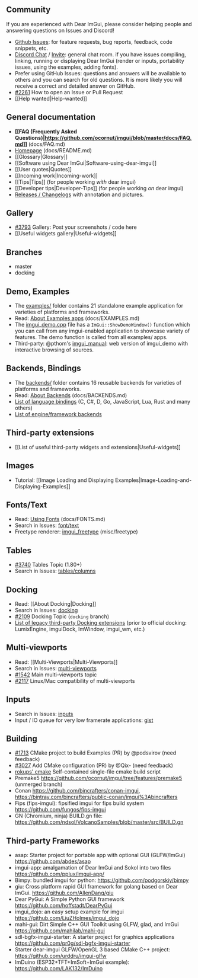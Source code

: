 ## Community

If you are experienced with Dear ImGui, please consider helping people and answering questions on Issues and Discord!

- [Github Issues](https://github.com/ocornut/imgui/issues/): for feature requests, bug reports, feedback, code snippets, etc. 
- [Discord Chat](https://discordapp.com/channels/613733622192668672/613733622721019908) / [Invite](https://discord.gg/NgJ4SEP): general chat room. if you have issues compiling, linking, running or displaying Dear ImGui (render or inputs, portability issues, using the examples, adding fonts).
- Prefer using GitHub Issues: questions and answers will be available to others and you can search for old questions. It is more likely you will receive a correct and detailed answer on GitHub. 
- [#2261](https://github.com/ocornut/imgui/issues/2261) How to open an Issue or Pull Request
- [[Help wanted|Help-wanted]]

## General documentation

- **[[FAQ (Frequently Asked Questions)|https://github.com/ocornut/imgui/blob/master/docs/FAQ.md]]** (docs/FAQ.md)
- [Homepage](https://github.com/ocornut/imgui/blob/master/docs/README.md) (docs/README.md)
- [[Glossary|Glossary]]
- [[Software using Dear ImGui|Software-using-dear-imgui]]
- [[User quotes|Quotes]]
- [[Incoming work|Incoming-work]]
- [[Tips|Tips]] (for people working _with_ dear imgui)
- [[Developer tips|Developer-Tips]] (for people working _on_ dear imgui)
- [Releases / Changelogs](https://github.com/ocornut/imgui/releases) with annotation and pictures.

## Gallery

- [#3793](https://github.com/ocornut/imgui/issues/3793) Gallery: Post your screenshots / code here
- [[Useful widgets gallery|Useful-widgets]]

## Branches

- master
- docking

## Demo, Examples

- The [examples/](https://github.com/ocornut/imgui/tree/master/examples) folder contains 21 standalone example application for varieties of platforms and frameworks.
- Read: [About Examples apps](https://github.com/ocornut/imgui/blob/master/docs/EXAMPLES.md) (docs/EXAMPLES.md)
- The [imgui_demo.cpp](https://github.com/ocornut/imgui/tree/master/imgui_demo.cpp) file has a `ImGui::ShowDemoWindow()` function which you can call from any imgui-enabled application to showcase variety of features. The demo function is called from all examples/ apps.
- Third-party: @pthom's [imgui_manual](https://pthom.github.io/imgui_manual_online/manual/imgui_manual.html): web version of imgui_demo with interactive browsing of sources.

## Backends, Bindings

- The [backends/](https://github.com/ocornut/imgui/tree/master/backends) folder contains 16 reusable backends for varieties of platforms and frameworks.
- Read: [About Backends](https://github.com/ocornut/imgui/blob/master/docs/BACKENDS.md) (docs/BACKENDS.md)
- [List of language bindings](https://github.com/ocornut/imgui/wiki/Bindings#language-bindings) (C, C#, D, Go,  JavaScript, Lua, Rust and many others)
- [List of engine/framework backends](https://github.com/ocornut/imgui/wiki/Bindings#frameworkengine-bindingsbackends)

## Third-party extensions

- [[List of useful third-party widgets and extensions|Useful-widgets]]

## Images

- Tutorial: [[Image Loading and Displaying Examples|Image-Loading-and-Displaying-Examples]]

## Fonts/Text

- Read: [Using Fonts](https://github.com/ocornut/imgui/blob/master/docs/FONTS.md) (docs/FONTS.md)
- Search in Issues: [font/text](https://github.com/ocornut/imgui/issues?q=label%3Afont%2Ftext+)
- Freetype renderer: [imgui_freetype](https://github.com/ocornut/imgui/tree/master/misc/freetype) (misc/freetype)

## Tables

- [#3740](https://github.com/ocornut/imgui/issues/3740) Tables Topic (1.80+)
- Search in Issues: [tables/columns](https://github.com/ocornut/imgui/issues?q=label%3Atables%2Fcolumns+)

## Docking

- Read: [[About Docking|Docking]]
- Search in Issues: [docking](https://github.com/ocornut/imgui/issues?q=label%3Adocking+)
- [#2109](https://github.com/ocornut/imgui/issues/2109) Docking Topic (`docking` branch)
- [List of legacy third-party Docking extensions](https://github.com/ocornut/imgui/wiki/Docking#legacy-third-party-docking-extensions) (prior to official docking: LumixEngine, imguiDock, ImWindow, imgui_wm, etc.)

## Multi-viewports

- Read: [[Multi-Viewports|Multi-Viewports]]
- Search in Issues: [multi-viewports](https://github.com/ocornut/imgui/issues?q=label%3Amulti-viewports+)
- [#1542](https://github.com/ocornut/imgui/issues/1542) Main multi-viewports topic
- [#2117](https://github.com/ocornut/imgui/issues/2117) Linux/Mac compatibility of multi-viewports

## Inputs

- Search in Issues: [inputs](https://github.com/ocornut/imgui/issues?q=label%3Ainputs)
- Input / IO queue for very low framerate applications: [gist](https://gist.github.com/ocornut/8417344f3506790304742b07887adf9f)

## Building

- [#1713](https://github.com/ocornut/imgui/pull/1713) CMake project to build Examples (PR) by @podsvirov (need feedback)
- [#3027](https://github.com/ocornut/imgui/pull/3027) Add CMake configuration (PR) by @Qix- (need feedback)
- [rokups' cmake](https://github.com/rokups/imgui/blob/rk/cmake/CMakeLists.txt) Self-contained single-file cmake build script
- Premake5 https://github.com/ocornut/imgui/tree/features/premake5 (unmerged branch)
- Conan https://github.com/bincrafters/conan-imgui, https://bintray.com/bincrafters/public-conan/imgui%3Abincrafters
- Fips (fips-imgui): fipsified imgui for fips build system https://github.com/fungos/fips-imgui
- GN (Chromium, ninja) BUILD.gn file: https://github.com/ndsol/VolcanoSamples/blob/master/src/BUILD.gn

## Third-party Frameworks

- asap: Starter project for portable app with optional GUI (GLFW/ImGui) https://github.com/abdes/asap
- imgui-app: amalgamation of Dear ImGui and Sokol into two files https://github.com/pplux/imgui-app/
- Bimpy: bundled imgui for python: https://github.com/podgorskiy/bimpy
- giu: Cross platform rapid GUI framework for golang based on Dear ImGui. https://github.com/AllenDang/giu
- Dear PyGui: A Simple Python GUI framework https://github.com/hoffstadt/DearPyGui
- imgui_dojo: an easy setup example for imgui https://github.com/LiuZHolmes/imgui_dojo
- mahi-gui: Dirt Simple C++ GUI Toolkit using GLFW, glad, and ImGui https://github.com/mahilab/mahi-gui
- sdl-bgfx-imgui-starter: A starter project for graphics applications https://github.com/pr0g/sdl-bgfx-imgui-starter
- Starter dear-imgui GLFW/OpenGL 3 based CMake C++ project: https://github.com/urddru/imgui-glfw
- ImDuino (ESP32+TFT+ImSoft+ImGui example): https://github.com/LAK132/ImDuino
